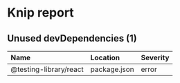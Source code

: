 # Knip report

## Unused devDependencies (1)

| Name | Location | Severity |
| :--------------------- | :----------- | :------- |
| @testing-library/react | package.json | error |

